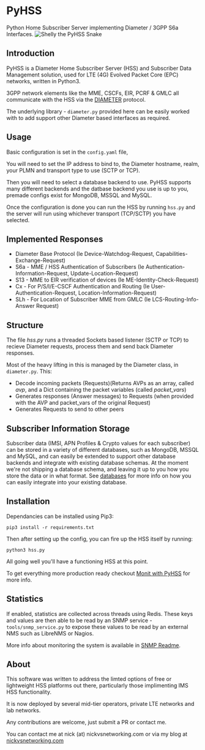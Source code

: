 # PyHSS

Python Home Subscriber Server implementing Diameter / 3GPP S6a Interfaces.
![Shelly the PyHSS Snake](https://github.com/nickvsnetworking/pyhss/blob/master/lib/shelly.png)

## Introduction
PyHSS is a Diameter Home Subscriber Server (HSS) and Subscriber Data Management solution, used for LTE (4G) Evolved Packet Core (EPC) networks, written in Python3.

3GPP network elements like the MME, CSCFs, EIR, PCRF & GMLC all communicate with the HSS via the [DIAMETER](https://tools.ietf.org/html/rfc6733) protocol.

The underlying library - ``diameter.py`` provided here can be easily worked with to add support other Diameter based interfaces as required.

## Usage
Basic configuration is set in the ``config.yaml`` file,

You will need to set the IP address to bind to, the Diameter hostname, realm, your PLMN and transport type to use (SCTP or TCP).

Then you will need to select a database backend to use. PyHSS supports many different backends and the datbase backend you use is up to you, premade configs exist for MongoDB, MSSQL and MySQL.

Once the configuration is done you can run the HSS by running ``hss.py`` and the server will run using whichever transport (TCP/SCTP) you have selected.

## Implemented Responses 
* Diameter Base Protocol (Ie Device-Watchdog-Request, Capabilities-Exchange-Request)
* S6a - MME / HSS Authentication of Subscribers (Ie Authentication-Information-Request, Update-Location-Request)
* S13 - MME to EIR verification of devices (Ie ME-Identity-Check-Request)
* Cx - For P/S/I/E-CSCF Authentication and Routing (Ie User-Authentication-Request, Location-Information-Request)
* SLh - For Location of Subscriber MME from GMLC (Ie LCS-Routing-Info-Answer Request)

 
## Structure
The file *hss.py* runs a threaded Sockets based listener (SCTP or TCP) to recieve Diameter requests, process them and send back Diameter responses.

Most of the heavy lifting in this is managed by the Diameter class, in ``diameter.py``. This:
 * Decode incoming packets (Requests)(Returns AVPs as an array, called *avp*, and a Dict containing the packet variables (called *packet_vars*)
 * Generates responses (Answer messages) to Requests (when provided with the AVP and packet_vars of the original Request)
 * Generates Requests to send to other peers

 
## Subscriber Information Storage
Subscriber data (IMSI, APN Profiles & Crypto values for each subscriber) can be stored in a variety of different databases, such as MongoDB, MSSQL and MySQL, and can easily be extended to support other database backends and integrate with existing database schemas.
At the moment we're not shipping a database schema, and leaving it up to you how you store the data or in what format.
See [databases](docs/databases.md) for more info on how you can easily integrate into your existing database.

## Installation
Dependancies can be installed using Pip3:
```
pip3 install -r requirements.txt
```

Then after setting up the config, you can fire up the HSS itself by running:
```
python3 hss.py
```

All going well you'll have a functioning HSS at this point.

To get everything more production ready checkout [Monit with PyHSS](docs/monit.md) for more info.

## Statistics
If enabled, statistics are collected across threads using Redis.
These keys and values are then able to be read by an SNMP service - ``tools/snmp_service.py`` to expose these values to be read by an external NMS such as LibreNMS or Nagios.

More info about monitoring the system is available in [SNMP Readme](docs/monitoring.md).

## About
This software was written to address the limted options of free or lightweight HSS platforms out there, particularly those implimenting IMS HSS functionality.

It is now deployed by several mid-tier operators, private LTE networks and lab networks.

Any contributions are welcome, just submit a PR or contact me.

You can contact me at nick (at) nickvsnetworking.com or via my blog at [nickvsnetworking.com](https://nickvsnetworking.com)

